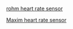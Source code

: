 [rohm heart rate sensor](https://www.rohm.com/news-detail?news-title=new-high-performance-optical-sensor-for-heart-rate-monitoring&defaultGroupId=false)

[Maxim heart rate sensor](https://www.analog.com/en/products/max30101.html#product-overview)